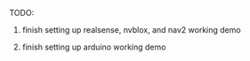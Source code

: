 

TODO:

1. finish setting up realsense, nvblox, and nav2 working demo

2. finish setting up arduino working demo


